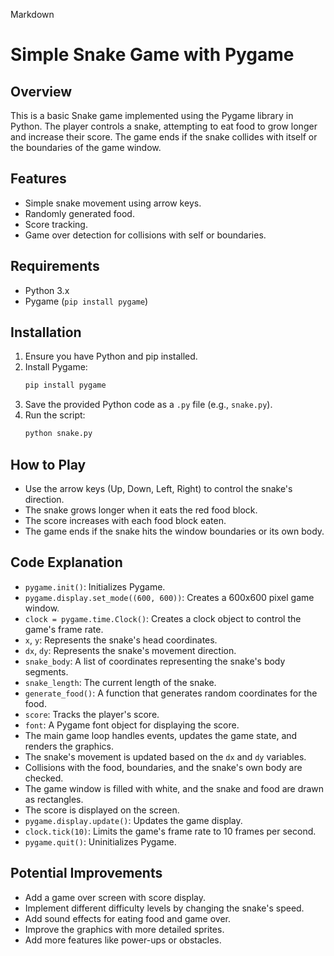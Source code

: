 Markdown

# Simple Snake Game with Pygame

## Overview

This is a basic Snake game implemented using the Pygame library in Python. The player controls a snake, attempting to eat food to grow longer and increase their score. The game ends if the snake collides with itself or the boundaries of the game window.

## Features

* Simple snake movement using arrow keys.
* Randomly generated food.
* Score tracking.
* Game over detection for collisions with self or boundaries.

## Requirements

* Python 3.x
* Pygame (`pip install pygame`)

## Installation

1.  Ensure you have Python and pip installed.
2.  Install Pygame:
    ```bash
    pip install pygame
    ```
3.  Save the provided Python code as a `.py` file (e.g., `snake.py`).
4.  Run the script:
    ```bash
    python snake.py
    ```

## How to Play

* Use the arrow keys (Up, Down, Left, Right) to control the snake's direction.
* The snake grows longer when it eats the red food block.
* The score increases with each food block eaten.
* The game ends if the snake hits the window boundaries or its own body.

## Code Explanation

* `pygame.init()`: Initializes Pygame.
* `pygame.display.set_mode((600, 600))`: Creates a 600x600 pixel game window.
* `clock = pygame.time.Clock()`: Creates a clock object to control the game's frame rate.
* `x`, `y`: Represents the snake's head coordinates.
* `dx`, `dy`: Represents the snake's movement direction.
* `snake_body`: A list of coordinates representing the snake's body segments.
* `snake_length`: The current length of the snake.
* `generate_food()`: A function that generates random coordinates for the food.
* `score`: Tracks the player's score.
* `font`: A Pygame font object for displaying the score.
* The main game loop handles events, updates the game state, and renders the graphics.
* The snake's movement is updated based on the `dx` and `dy` variables.
* Collisions with the food, boundaries, and the snake's own body are checked.
* The game window is filled with white, and the snake and food are drawn as rectangles.
* The score is displayed on the screen.
* `pygame.display.update()`: Updates the game display.
* `clock.tick(10)`: Limits the game's frame rate to 10 frames per second.
* `pygame.quit()`: Uninitializes Pygame.

## Potential Improvements

* Add a game over screen with score display.
* Implement different difficulty levels by changing the snake's speed.
* Add sound effects for eating food and game over.
* Improve the graphics with more detailed sprites.
* Add more features like power-ups or obstacles.
